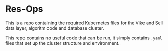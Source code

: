 # Res-Ops

This is a repo containing the required Kubernetes files for the Vike and Sell data layer, algoritm code and database cluster.

This repo contains no useful code that can be run, it simply contains `.yaml` files that set up the cluster structure and environment.
